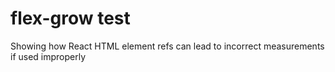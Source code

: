 # flex-grow test

Showing how React HTML element refs can lead to incorrect measurements if used improperly
